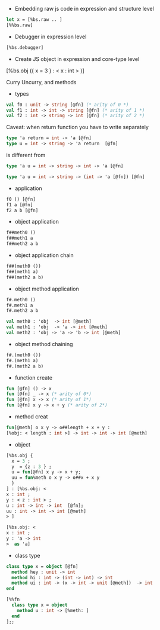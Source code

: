 


- Embedding raw js code in expression and structure level

```ocaml
let x = [%bs.raw .. ]
[%%bs.raw]
```
- Debugger in expression level

```ocaml
[%bs.debugger]
```

- Create JS object in expression and core-type level

[%bs.obj ({ x = 3 } : < x : int > )]


Curry  Uncurry, and methods


- types

```ocaml
val f0 : unit -> string [@fn] (* arity of 0 *)
val f1 : int -> int -> string [@fn] (* arity of 1 *)
val f2 : int -> string -> int [@fn] (* arity of 2 *)
```

Caveat: when return function you have to write separately

```ocaml
type 'a return = int -> 'a [@fn]
type u = int -> string -> 'a return  [@fn]
```
is different from

```ocaml
type 'a u = int -> string -> int -> 'a [@fn]
```

```ocaml
type 'a u = int -> string -> (int -> 'a [@fn]) [@fn]
```
- application 

```ocaml
f0 () [@fn]
f1 a [@fn]
f2 a b [@fn]
```
- object application

```ocaml
f##meth0 ()
f##meth1 a
f##meth2 a b 
```

- object application chain

```ocaml
f##(meth0 ())
f##(meth1 a)
f##(meth2 a b)
```

- object method application

```ocaml
f#.meth0 ()
f#.meth1 a
f#.meth2 a b
```
```ocaml
val meth0 : 'obj  -> int [@meth]
val meth1 : 'obj  -> 'a -> int [@meth]
val meth2 : 'obj -> 'a -> 'b -> int [@meth]
```

- object method chaining

```ocaml
f#.(meth0 ())
f#.(meth1 a)
f#.(meth2 a b)
```

- function create

```ocaml
fun [@fn] () -> x
fun [@fn] _ -> x (* arity of 0*)
fun [@fn] x -> x (* arity of 1*)
fun [@fn] x y -> x + y (* arity of 2*)
```

- method creat

```ocaml
fun[@meth] o x y -> o##length + x + y :
[%obj: < length : int >] -> int -> int -> int [@meth] 
```

- object

```ocaml
[%bs.obj {
  x = 3 ;
  y  = {z : 3 } ;
  u = fun[@fn] x y -> x + y;
  uu = fun%meth o x y -> o##x + x y 
  }
] : [%bs.obj: <
x : int ;
y : < z : int > ;
u : int -> int -> int  [@fn];
uu : int -> int -> int [@meth]
> ]
```

```ocaml
[%bs.obj: <
x : int ;
y : 'a -> int 
>  as 'a]
```
- class type

```ocaml
class type x = object [@fn]
  method hey : unit -> int
  method hi : int -> (int -> int) -> int
  method ui : int -> (x -> int -> unit [@meth])  -> int
end
```

```ocaml
[%%fn
  class type x = object
    method u : int -> [%meth: ]
  end
];;
```
